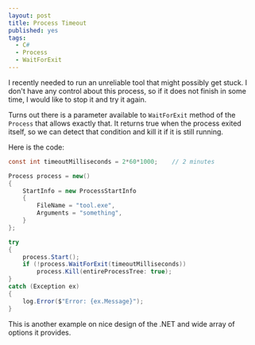 ```yaml
---
layout: post
title: Process Timeout
published: yes
tags:
  - C#
  - Process
  - WaitForExit
---
```

I recently needed to run an unreliable tool that might possibly get stuck. I don't have any control about this process, so if it does not finish in some time, I would like to stop it and try it again.

Turns out there is a parameter available to `WaitForExit` method of the `Process` that allows exactly that. It returns true when the process exited itself, so we can detect that condition and kill it if it is still running.

Here is the code:

```c#
const int timeoutMilliseconds = 2*60*1000;    // 2 minutes

Process process = new()
{
    StartInfo = new ProcessStartInfo
    {
        FileName = "tool.exe",
        Arguments = "something",
    }
};

try
{
    process.Start();
    if (!process.WaitForExit(timeoutMilliseconds))
        process.Kill(entireProcessTree: true);
}
catch (Exception ex)
{
    log.Error($"Error: {ex.Message}");
}
```

This is another example on nice design of the .NET and wide array of options it provides.
